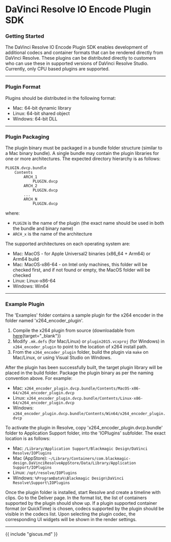 # DaVinci Resolve IO Encode Plugin SDK

### Getting Started

The DaVinci Resolve IO Encode Plugin SDK enables development of additional codecs and container formats that can be rendered directly from DaVinci Resolve. These plugins can be distributed directly to customers who can use these in supported versions of DaVinci Resolve Studio. Currently, only CPU based plugins are supported.

---

### Plugin Format

Plugins should be distributed in the following format:

* Mac: 64-bit dynamic library
* Linux: 64-bit shared object
* Windows: 64-bit DLL

---

### Plugin Packaging

The plugin binary must be packaged in a bundle folder structure (similar to a Mac binary bundle). A single bundle may contain the plugin libraries for one or more architectures. The expected directory hierarchy is as follows:

```
PLUGIN.dvcp.bundle
    Contents
        ARCH_1
            PLUGIN.dvcp
        ARCH_2
            PLUGIN.dvcp
        ...
        ARCH_N
            PLUGIN.dvcp
```

where:
* `PLUGIN` is the name of the plugin (the exact name should be used in both the bundle and binary name)
* `ARCH_x` is the name of the architecture

The supported architectures on each operating system are:
* Mac: MacOS - for Apple Universal2 binaries (x86_64 + Arm64) or Arm64 build
* Mac: MacOS-x86-64 - on Intel only machines, this folder will be checked first, and if not found or empty, the MacOS folder will be checked
* Linux: Linux-x86-64
* Windows: Win64

---

### Example Plugin

The 'Examples' folder contains a sample plugin for the x264 encoder in the folder named 'x264_encoder_plugin'.

1. Compile the x264 plugin from source (downloadable from [here](https://www.videolan.org/developers/x264.html){target="_blank"})
2. Modify `.mk.defs` (for Mac/Linux) or `plugin2015.vcxproj` (for Windows) in `x264_encoder_plugin` to point to the location of x264 install path.
3. From the `x264_encoder_plugin` folder, build the plugin via `make` on Mac/Linux, or using Visual Studio on Windows.

After the plugin has been successfully built, the target plugin library will be placed in the build folder. Package the plugin binary as per the naming convention above.
For example:

* Mac: `x264_encoder_plugin.dvcp.bundle/Contents/MacOS-x86-64/x264_encoder_plugin.dvcp`
* Linux: `x264_encoder_plugin.dvcp.bundle/Contents/Linux-x86-64/x264_encoder_plugin.dvcp`
* Windows: `x264_encoder_plugin.dvcp.bundle/Contents/Win64/x264_encoder_plugin.dvcp`

To activate the plugin in Resolve, copy 'x264_encoder_plugin.dvcp.bundle' folder to Application Support folder, into the 'IOPlugins' subfolder. The exact location is as follows:

* Mac: `/Library/Application Support/Blackmagic Design/DaVinci Resolve/IOPlugins`
* Mac (AppStore): `~/Library/Containers/com.blackmagic-design.DaVinciResolveAppStore/Data/Library/Application Support/IOPlugins`
* Linux: `/opt/resolve/IOPlugins`
* Windows: `%ProgramData%\Blackmagic Design\DaVinci Resolve\Support\IOPlugins`

Once the plugin folder is installed, start Resolve and create a timeline with clips. Go to the Deliver page. In the format list, the list of containers supported by the plugin should show up. If a plugin supported container format (or QuickTime) is chosen, codecs supported by the plugin should be visible in the codecs list. Upon selecting the plugin codec, the corresponding UI widgets will be shown in the render settings.

---

{{ include "giscus.md" }}